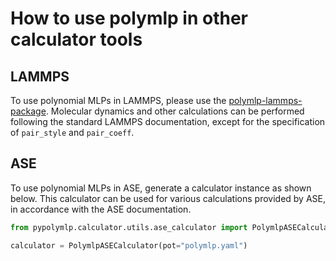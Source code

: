 # How to use polymlp in other calculator tools

## LAMMPS
To use polynomial MLPs in LAMMPS, please use the [polymlp-lammps-package](https://github.com/sekocha/lammps-polymlp-package).
Molecular dynamics and other calculations can be performed following the standard LAMMPS documentation, except for the specification of `pair_style` and `pair_coeff`.

## ASE
To use polynomial MLPs in ASE, generate a calculator instance as shown below.
This calculator can be used for various calculations provided by ASE, in accordance with the ASE documentation.
```python
from pypolymlp.calculator.utils.ase_calculator import PolymlpASECalculator

calculator = PolymlpASECalculator(pot="polymlp.yaml")
```
